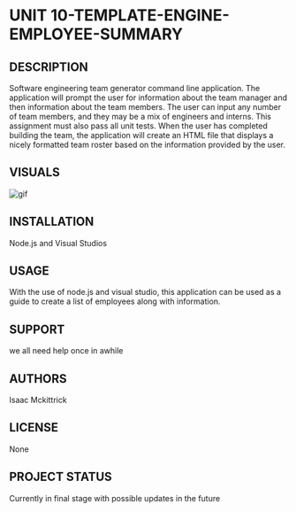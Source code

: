 
# UNIT 10-TEMPLATE-ENGINE-EMPLOYEE-SUMMARY

## DESCRIPTION

Software engineering team generator command line application. The application will prompt the user for information about the team manager and then information about the team members. The user can input any number of team members, and they may be a mix of engineers and interns. This assignment must also pass all unit tests. When the user has completed building the team, the application will create an HTML file that displays a nicely formatted team roster based on the information provided by the user. 


## VISUALS 
![gif]()
## INSTALLATION 
Node.js and Visual Studios 
## USAGE 
With the use of node.js and visual studio, this application can be used as a guide to create a list of employees along with information.
## SUPPORT 
we all need help once in awhile

## AUTHORS 
Isaac Mckittrick
## LICENSE 
None
## PROJECT STATUS 
Currently in final stage with possible updates in the future 

